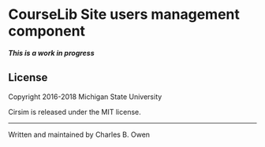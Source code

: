 # CourseLib Site users management component



***This is a work in progress***


## License

Copyright 2016-2018 Michigan State University

Cirsim is released under the MIT license.

* * *

Written and maintained by Charles B. Owen

